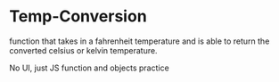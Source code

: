 # Temp-Conversion

function that takes in a fahrenheit temperature and is able to return the converted celsius or kelvin temperature. 

No UI, just JS function and objects practice 

